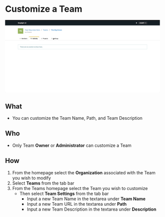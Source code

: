 # Customize a Team 

![](/assets/gifs/teamcustom.gif)

## What 
* You can customize the Team Name, Path, and Team Description 
## Who 
* Only Team **Owner** or **Administrator** can customize a Team
## How
1. From the homepage select the **Organization** associated with the Team you wish to modify 
2. Select **Teams** from the tab bar 
3. From the Teams homepage select the Team you wish to customize
      * Then select **Team Settings** from the tab bar 
          * Input a new Team Name in the textarea under **Team Name**
          * Input a new Team URL in the textarea under **Path**
          * Input a new Team Description in the textarea under **Description**   
